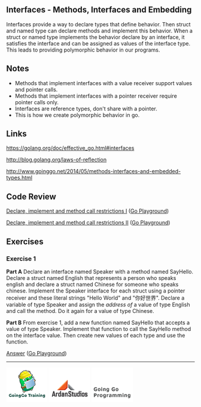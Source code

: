 ## Interfaces - Methods, Interfaces and Embedding

Interfaces provide a way to declare types that define behavior. Then struct and named type can declare methods and implement this behavior. When a struct or named type implements the behavior declare by an interface, it satisfies the interface and can be assigned as values of the interface type. This leads to providing polymorphic behavior in our programs.

## Notes

* Methods that implement interfaces with a value receiver support values and pointer calls.
* Methods that implement interfaces with a pointer receiver require pointer calls only.
* Interfaces are reference types, don't share with a pointer.
* This is how we create polymorphic behavior in go.

## Links

https://golang.org/doc/effective_go.html#interfaces

http://blog.golang.org/laws-of-reflection

http://www.goinggo.net/2014/05/methods-interfaces-and-embedded-types.html

## Code Review

[Declare, implement and method call restrictions I](example1/example1.go) ([Go Playground](http://play.golang.org/p/7q3zw-sVwn))

[Declare, implement and method call restrictions II](example2/example2.go) ([Go Playground](http://play.golang.org/p/byYKqtmHFU))

## Exercises

### Exercise 1

**Part A** Declare an interface named Speaker with a method named SayHello. Declare a struct named English that represents a person who speaks english and declare a struct named Chinese for someone who speaks chinese. Implement the Speaker interface for each struct using a pointer receiver and these literal strings "Hello World" and "你好世界". Declare a variable of type Speaker and assign the _address of_ a value of type English and call the method. Do it again for a value of type Chinese.

**Part B** From exercise 1, add a new function named SayHello that accepts a value of type Speaker. Implement that function to call the SayHello method on the interface value. Then create new values of each type and use the function.

[Answer](exercises/exercise1/exercise1.go) ([Go Playground](http://play.golang.org/p/pbcD5WmTX9))

___
[![GoingGo Training](../../00-slides/images/ggt_logo.png)](http://www.goinggotraining.net)
[![Ardan Studios](../../00-slides/images/ardan_logo.png)](http://www.ardanstudios.com)
[![GoingGo Blog](../../00-slides/images/ggb_logo.png)](http://www.goinggo.net)